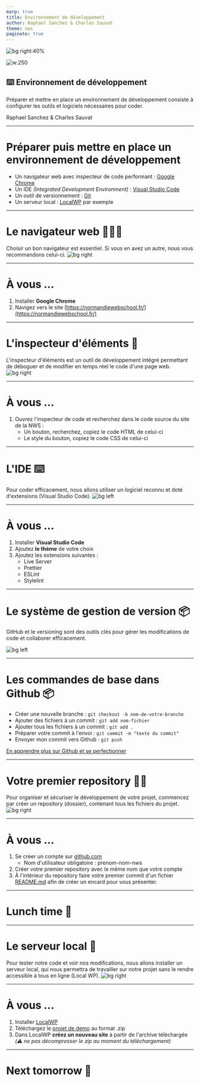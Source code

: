 ```yaml
---
marp: true
title: Environnement de développement
author: Raphael Sanchez & Charles Sauvat
theme: nws
paginate: true
---
```


<!-- Slide 01 -->
<!-- _class: cover -->
<!-- _paginate: false -->

![bg right:40%](../../assets/vscode-screen.png)

![w:250](../../assets/logo-nws.svg)

## ⌨️ Environnement de développement

Préparer et mettre en place un environnement de développement consiste à configurer les outils et logiciels nécessaires pour coder.

Raphael Sanchez & Charles Sauvat

---

<!-- Slide 02 -->

# Préparer puis mettre en place un environnement de développement

- Un navigateur web avec inspecteur de code performant : [Google Chrome](https://www.google.com/chrome/)
- Un IDE _(Integrated Development Environment)_ : [Visual Studio Code](https://code.visualstudio.com/)
- Un outil de versionnement : [Git](https://git-scm.com/)
- Un serveur local : [LocalWP](https://localwp.com/) par exemple

---

<!-- _class: chapter  -->

# Le navigateur web 👨🏼‍💻

Choisir un bon navigateur est essentiel. Si vous en avez un autre, nous vous recommandons celui-ci.
![bg right](../../assets/chrome-screen.png)

---

<!-- _class: exercise -->

# À vous ...

1. Installer **Google Chrome**
2. Navigez vers le site [https://normandiewebschool.fr/](https://normandiewebschool.fr/)

---

<!-- _class: chapter  -->

# L'inspecteur d'éléments 👀

L'inspecteur d'éléments est un outil de développement intégré permettant de déboguer et de modifier en temps réel le code d'une page web.
![bg right](../../assets/chrome_inspect_element_.jpg)

---

<!-- _class: exercise -->

# À vous ...

1. Ouvrez l'inspecteur de code et recherchez dans le code source du site de la NWS :
   - Un bouton, recherchez, copiez le code HTML de celui-ci
   - Le style du bouton, copiez le code CSS de celui-ci

---

<!-- _class: chapter  -->

# L'IDE ⌨️

Pour coder efficacement, nous allons utiliser un logiciel reconnu et doté d'extensions
(Visual Studio Code).
![bg left](../../assets/vscode-screen.png)

---

<!-- _class: exercise -->

# À vous ...

1. Installer **Visual Studio Code**
2. Ajoutez **le thème** de votre choix
3. Ajoutez les extensions suivantes :
   - Live Server
   - Prettier
   - ESLint
   - Stylelint

---

<!-- _class: chapter  -->

# Le système de gestion de version 📦

GitHub et le versioning sont des outils clés pour gérer les modifications de code et collaborer efficacement.

![bg left](../../assets/github-screen.png)

---

# Les commandes de base dans Github 📦

- Créer une nouvelle branche : `git checkout -b nom-de-votre-branche`
- Ajouter des fichiers à un commit : `git add nom-fichier`
- Ajouter tous les fichiers à un commit : `git add .`
- Préparer votre commit à l'envoi : `git commit -m "texte du commit"`
- Envoyer mon commit vers Github : `git push`

[En apprendre plus sur Github et se perfectionner](https://grafikart.fr/formations/git)

---

<!-- _class: chapter  -->

# Votre premier repository 👶🏻

Pour organiser et sécuriser le développement de votre projet, commencez par créer un repository (dossier), contenant tous les fichiers du projet.
![bg right](../../assets/github-repository-screen.png)

---

<!-- _class: exercise -->

# À vous ...

1. Se créer un compte sur [github.com](https://github.com/)
   - Nom d'utilisateur obligatoire : prenom-nom-nws
2. Créer votre premier repository avec le même nom que votre compte
3. À l'intérieur du repository faire votre premier commit d'un fichier [README.md](https://tiloid.com/p/readme-md-the-ultimate-guide) afin de créer un encard pour vous présenter.

---

<!-- _class: chapter invert -->

# <!-- fit -->Lunch time 🥙

---

<!-- _class: chapter  -->

# Le serveur local 🛜

Pour tester notre code et voir nos modifications, nous allons installer un serveur local, qui nous permettra de travailler sur notre projet sans le rendre accessible à tous en ligne (Local WP).
![bg right](../../assets/server.jpg)

---

<!-- _class: exercise -->

# À vous ...

1. Installer [LocalWP](https://localwp.com/)
2. Téléchargez le [projet de demo](#) au format .zip
3. Dans LocalWP **créez un nouveau site** à partir de l'archive téléchargée _(⚠️ ne pas décompresser le zip au moment du téléchargement)_

---

<!-- _class: chapter invert -->

# <!-- fit -->Next tomorrow 🥱
